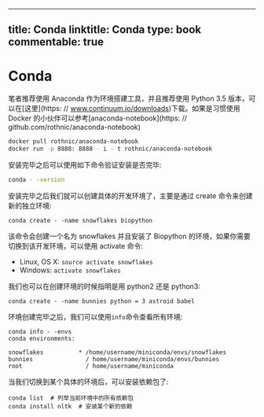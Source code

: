 
---
title: Conda
linktitle: Conda
type: book
commentable: true
---

# Conda

笔者推荐使用 Anaconda 作为环境搭建工具，并且推荐使用 Python 3.5 版本，可以在[这里](https: // www.continuum.io/downloads)下载。如果是习惯使用 Docker 的小伙伴可以参考[anaconda-notebook](https: // github.com/rothnic/anaconda-notebook)

```sh
docker pull rothnic/anaconda-notebook
docker run -p 8888: 8888 - i - t rothnic/anaconda-notebook
```

安装完毕之后可以使用如下命令验证安装是否完毕:

```sh
conda - -version
```

安装完毕之后我们就可以创建具体的开发环境了，主要是通过 create 命令来创建新的独立环境:

```
conda create - -name snowflakes biopython
```

该命令会创建一个名为 snowflakes 并且安装了 Biopython 的环境，如果你需要切换到该开发环境，可以使用 activate 命令:

- Linux, OS X: `source activate snowflakes`
- Windows: `activate snowflakes`

我们也可以在创建环境的时候指明是用 python2 还是 python3:

```
conda create - -name bunnies python = 3 astroid babel
```

环境创建完毕之后，我们可以使用`info`命令查看所有环境:

```
conda info - -envs
conda environments:

snowflakes          * /home/username/miniconda/envs/snowflakes
bunnies               / home/username/miniconda/envs/bunnies
root                  / home/username/miniconda
```

当我们切换到某个具体的环境后，可以安装依赖包了:

```
conda list  # 列举当前环境中的所有依赖包
conda install nltk  # 安装某个新的依赖
```

    